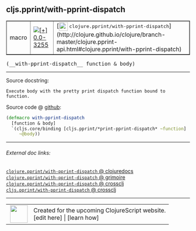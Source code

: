 ## cljs.pprint/with-pprint-dispatch



 <table border="1">
<tr>
<td>macro</td>
<td><a href="https://github.com/cljsinfo/cljs-api-docs/tree/0.0-3255"><img valign="middle" alt="[+] 0.0-3255" title="Added in 0.0-3255" src="https://img.shields.io/badge/+-0.0--3255-lightgrey.svg"></a> </td>
<td>
[<img height="24px" valign="middle" src="http://i.imgur.com/1GjPKvB.png"> <samp>clojure.pprint/with-pprint-dispatch</samp>](http://clojure.github.io/clojure/branch-master/clojure.pprint-api.html#clojure.pprint/with-pprint-dispatch)
</td>
</tr>
</table>


 <samp>
(__with-pprint-dispatch__ function & body)<br>
</samp>

---





Source docstring:

```
Execute body with the pretty print dispatch function bound to function.
```


Source code @ [github](https://github.com/clojure/clojurescript/blob/r1.7.122/src/main/cljs/cljs/pprint.clj#L147-L151):

```clj
(defmacro with-pprint-dispatch
  [function & body]
  `(cljs.core/binding [cljs.pprint/*print-pprint-dispatch* ~function]
     ~@body))
```

<!--
Repo - tag - source tree - lines:

 <pre>
clojurescript @ r1.7.122
└── src
    └── main
        └── cljs
            └── cljs
                └── <ins>[pprint.clj:147-151](https://github.com/clojure/clojurescript/blob/r1.7.122/src/main/cljs/cljs/pprint.clj#L147-L151)</ins>
</pre>

-->

---



###### External doc links:

[`clojure.pprint/with-pprint-dispatch` @ clojuredocs](http://clojuredocs.org/clojure.pprint/with-pprint-dispatch)<br>
[`clojure.pprint/with-pprint-dispatch` @ grimoire](http://conj.io/store/v1/org.clojure/clojure/1.7.0-beta3/clj/clojure.pprint/with-pprint-dispatch/)<br>
[`clojure.pprint/with-pprint-dispatch` @ crossclj](http://crossclj.info/fun/clojure.pprint/with-pprint-dispatch.html)<br>
[`cljs.pprint/with-pprint-dispatch` @ crossclj](http://crossclj.info/fun/cljs.pprint/with-pprint-dispatch.html)<br>

---

 <table>
<tr><td>
<img valign="middle" align="right" width="48px" src="http://i.imgur.com/Hi20huC.png">
</td><td>
Created for the upcoming ClojureScript website.<br>
[edit here] | [learn how]
</td></tr></table>

[edit here]:https://github.com/cljsinfo/cljs-api-docs/blob/master/cljsdoc/cljs.pprint/with-pprint-dispatch.cljsdoc
[learn how]:https://github.com/cljsinfo/cljs-api-docs/wiki/cljsdoc-files

<!--

This information was too distracting to show to readers, but I'll leave it
commented here since it is helpful to:

- pretty-print the data used to generate this document
- and show how to retrieve that data



The API data for this symbol:

```clj
{:ns "cljs.pprint",
 :name "with-pprint-dispatch",
 :signature ["[function & body]"],
 :history [["+" "0.0-3255"]],
 :type "macro",
 :full-name-encode "cljs.pprint/with-pprint-dispatch",
 :source {:code "(defmacro with-pprint-dispatch\n  [function & body]\n  `(cljs.core/binding [cljs.pprint/*print-pprint-dispatch* ~function]\n     ~@body))",
          :title "Source code",
          :repo "clojurescript",
          :tag "r1.7.122",
          :filename "src/main/cljs/cljs/pprint.clj",
          :lines [147 151]},
 :full-name "cljs.pprint/with-pprint-dispatch",
 :clj-symbol "clojure.pprint/with-pprint-dispatch",
 :docstring "Execute body with the pretty print dispatch function bound to function."}

```

Retrieve the API data for this symbol:

```clj
;; from Clojure REPL
(require '[clojure.edn :as edn])
(-> (slurp "https://raw.githubusercontent.com/cljsinfo/cljs-api-docs/catalog/cljs-api.edn")
    (edn/read-string)
    (get-in [:symbols "cljs.pprint/with-pprint-dispatch"]))
```

-->
